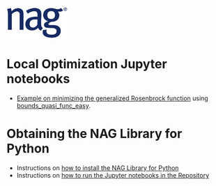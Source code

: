 [![NAG Logo](../../nag_logo.png)](https://www.nag.com)

# Local Optimization Jupyter notebooks

 * [Example on minimizing the generalized Rosenbrock function](bounds_quasi_func_easy.ipynb) 
   using [bounds_quasi_func_easy](https://www.nag.com/numeric/py/nagdoc_latest/naginterfaces.library.opt.bounds_quasi_func_easy.html).
 
 
 
<!-- foot banner for commercial material -->

# Obtaining the NAG Library for Python

 * Instructions on [how to install the NAG Library for Python](../Readme.md#install)
 * Instructions on [how to run the Jupyter notebooks in the Repository](../Readme.md#jupyter)
